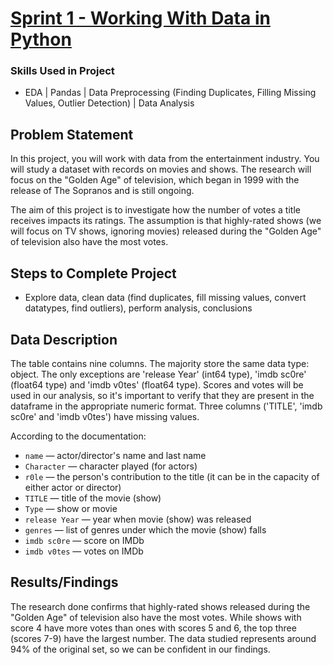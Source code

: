 # [Sprint 1 - Working With Data in Python](https://github.com/brandon-levan/TripleTen-Data-Science-Projects/blob/main/Sprint%2001%20-%20Working%20With%20Data%20in%20Python/Sprint_1_Project.ipynb)

### Skills Used in Project
- EDA | Pandas | Data Preprocessing (Finding Duplicates, Filling Missing Values, Outlier Detection) | Data Analysis
  
## Problem Statement
In this project, you will work with data from the entertainment industry. You will study a dataset with records on movies and shows. The research will focus on the "Golden Age" of television, which began in 1999 with the release of The Sopranos and is still ongoing.

The aim of this project is to investigate how the number of votes a title receives impacts its ratings. The assumption is that highly-rated shows (we will focus on TV shows, ignoring movies) released during the "Golden Age" of television also have the most votes.
  
## Steps to Complete Project
- Explore data, clean data (find duplicates, fill missing values, convert datatypes, find outliers), perform analysis, conclusions

## Data Description

The table contains nine columns. The majority store the same data type: object. The only exceptions are 'release Year' (int64 type), 'imdb sc0re' (float64 type) and 'imdb v0tes' (float64 type). Scores and votes will be used in our analysis, so it's important to verify that they are present in the dataframe in the appropriate numeric format. Three columns ('TITLE', 'imdb sc0re' and 'imdb v0tes') have missing values.

According to the documentation:

 - `name` — actor/director's name and last name
 - `Character` — character played (for actors)
 - `r0le` — the person's contribution to the title (it can be in the capacity of either actor or director)
 - `TITLE` — title of the movie (show)
 - `Type` — show or movie
 - `release Year` — year when movie (show) was released
 - `genres` — list of genres under which the movie (show) falls
 - `imdb sc0re` — score on IMDb
 - `imdb v0tes` — votes on IMDb
  
## Results/Findings

The research done confirms that highly-rated shows released during the "Golden Age" of television also have the most votes. While shows with score 4 have more votes than ones with scores 5 and 6, the top three (scores 7-9) have the largest number. The data studied represents around 94% of the original set, so we can be confident in our findings.
